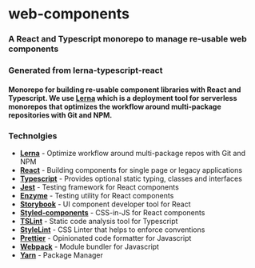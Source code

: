 # web-components

### A React and Typescript monorepo to manage re-usable web components

### Generated from lerna-typescript-react

#### Monorepo for building re-usable component libraries with React and Typescript. We use [Lerna] which is a deployment tool for serverless monorepos that optimizes the workflow around multi-package repositories with Git and NPM.

### Technolgies

- **[Lerna]** - Optimize workflow around multi-package repos with Git and NPM
- **[React]** - Building components for single page or legacy applications
- **[Typescript]** - Provides optional static typing, classes and interfaces
- **[Jest]** - Testing framework for React components
- **[Enzyme]** - Testing utility for React components
- **[Storybook]** - UI component developer tool for React
- **[Styled-components]** - CSS-in-JS for React components
- **[TSLint]** - Static code analysis tool for Typescript
- **[StyleLint]** - CSS Linter that helps to enforce conventions
- **[Prettier]** - Opinionated code formatter for Javascript
- **[Webpack]** - Module bundler for Javascript
- **[Yarn]** - Package Manager

[lerna]: https://github.com/lerna/lerna
[react]: https://reactjs.org/
[typescript]: https://www.typescriptlang.org/
[jest]: https://jestjs.io/
[enzyme]: https://airbnb.io/enzyme/
[storybook]: https://storybook.js.org/
[styled-components]: https://www.styled-components.com/
[tslint]: https://palantir.github.io/tslint/
[stylelint]: https://github.com/stylelint/stylelint
[prettier]: https://prettier.io/
[webpack]: https://webpack.js.org/
[yarn]: https://yarnpkg.com/lang/en/
[visit]: https://github.com/nreochWW/generator-lerna-typescript-react
